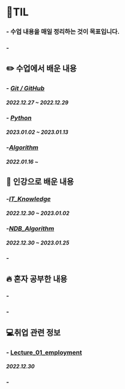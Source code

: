 # **💾TIL**

### - 수업 내용을 매일 정리하는 것이 목표입니다.
### -


## ✏️ 수업에서 배운 내용

### - [*Git / GitHub*](https://github.com/ParkJiHwan22/TIL/tree/main/TIL_Repositories/Git_GitHub)
##### 2022.12.27 ~ 2022.12.29

### - [*Python*](https://github.com/ParkJiHwan22/TIL/tree/main/TIL_Repositories/Python)
##### 2023.01.02 ~ 2023.01.13

### -[*Algorithm*](https://github.com/ParkJiHwan22/TIL/tree/main/TIL_Repositories/NDB_Algorithm)
##### 2022.01.16 ~

## 🍭 인강으로 배운 내용

### -[*IT_Knowledge*](https://github.com/ParkJiHwan22/TIL/tree/main/TIL_Repositories/IT_Knowledge)
##### 2022.12.30 ~ 2023.01.02

### -[*NDB_Algorithm*](https://github.com/ParkJiHwan22/TIL/tree/main/TIL_Repositories/NDB_Algorithm)
##### 2022.12.30 ~ 2023.01.25

### -


## 🔥 혼자 공부한 내용

### - 

### -

## 💻취업 관련 정보

### - [Lecture_01_employment](https://github.com/ParkJiHwan22/TIL/tree/master/Lecture)
##### 2022.12.30

### -
